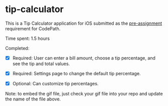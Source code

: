 # tip-calculator

This is a Tip Calculator application for iOS submitted as the [pre-assignment](https://gist.github.com/timothy1ee/7747214) requirement for CodePath.

Time spent: 1.5 hours

Completed:

* [X] Required: User can enter a bill amount, choose a tip percentage, and see the tip and total values.
* [X] Required: Settings page to change the default tip percentage.
* [X] Optional: Can customize tip percentages.


Note: to embed the gif file, just check your gif file into your repo and update the name of the file above.
